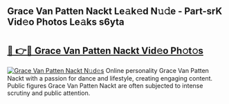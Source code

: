 ## Grace Van Patten Nackt Le𝚊k𝚎d N𝚞𝚍e - Part-srK Vid𝚎o Photos Le𝚊ks s6yta

# <h2><a href="http://fb6070h.evod.top/?m=Grace+Van+Patten+Nackt">🔗 👉🔴 Grace Van Patten Nackt Vid𝚎o Ph𝚘t𝚘s</a></h2>

[![Grace Van Patten Nackt N𝚞d𝚎s](https://i.imgur.com/8V9OHl7.gif)](http://fb6070h.evod.top/?m=Grace+Van+Patten+Nackt)
Online personality Grace Van Patten Nackt with a passion for dance and lifestyle, creating engaging content. Public figures Grace Van Patten Nackt are often subjected to intense scrutiny and public attention. 
